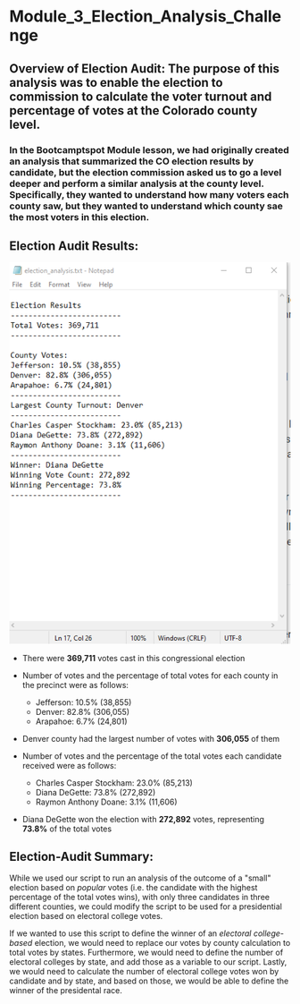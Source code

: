# Module_3_Election_Analysis_Challenge

## **Overview of Election Audit**: The purpose of this analysis was to enable the election to commission to calculate the voter turnout and percentage of votes at the Colorado county level.

### In the Bootcamptspot Module lesson, we had originally created an analysis that summarized the CO election results by candidate, but the election commission asked us to go a level deeper and perform a similar analysis at the county level. Specifically, they wanted to understand how many voters each county saw, but they wanted to understand which county sae the most voters in this election.

## **Election Audit Results**:

![Election Audit Summary](Analysis/Deliverable_2_Election_Results_Saved_to_Text_File.png)

- There were **369,711** votes cast in this congressional election

- Number of votes and the percentage of total votes for each county in the precinct were as follows:
  - Jefferson: 10.5% (38,855)
  - Denver: 82.8% (306,055)
  - Arapahoe: 6.7% (24,801)
  
- Denver county had the largest number of votes with **306,055** of them
  
- Number of votes and the percentage of the total votes each candidate received were as follows:
  - Charles Casper Stockham: 23.0% (85,213)
  - Diana DeGette: 73.8% (272,892)
  - Raymon Anthony Doane: 3.1% (11,606)

- Diana DeGette won the election with **272,892** votes, representing **73.8%** of the total votes

## **Election-Audit Summary**:

While we used our script to run an analysis of the outcome of a "small" election based on *popular* votes (i.e. the candidate with the highest percentage of the total votes wins), with only three candidates in three different counties, we could modify the script to be used for a presidential election based on electoral college votes. 

If we wanted to use this script to define the winner of an *electoral college-based* election, we would need to replace our votes by county calculation to total votes by states.
Furthermore, we would need to define the number of electoral colleges by state, and add those as a variable to our script.
Lastly, we would need to calculate the number of electoral college votes won by candidate and by state, and based on those, we would be able to define the winner of the presidental race.


